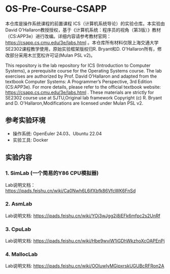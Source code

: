 # OS-Pre-Course-CSAPP

本仓库是操作系统课程的前置课程 ICS（计算机系统导论）的实验仓库。本实验由David O’Hallaron教授授权，基于《计算机系统：程序员的视角（第3版）》教材（CS:APP3e）进行改编。详细内容请参考教材官网：https://csapp.cs.cmu.edu/3e/labs.html 。本仓库所有材料仅限上海交通大学SE2302课程教学使用，原始实验框架版权归R. Bryant和D. O'Hallaron所有，修改部分采用木兰宽松许可证(Mulan PSL v2)。

This repository is the lab repository for ICS (Introduction to Computer Systems), a prerequisite course for the Operating Systems course. The lab exercises are authorized by Prof. David O’Hallaron and adapted from the textbook Computer Systems: A Programmer’s Perspective, 3rd Edition (CS:APP3e). For more details, please refer to the official textbook website: https://csapp.cs.cmu.edu/3e/labs.html . These materials are strictly for SE2302 course use at SJTU,Original lab framework Copyright (c) R. Bryant and D. O'Hallaron,Modifications are licensed under Mulan PSL v2.

## 参考实验环境

- 操作系统: OpenEuler 24.03、Ubuntu 22.04
- 实验工具: Docker

## 实验内容

### 1. SimLab (一个简易的Y86 CPU模拟器)
Lab说明文档：https://ipads.feishu.cn/wiki/Ca0Nwh6L6ifXbfk86VfcWK6FnSd

### 2. AsmLab
Lab说明文档: https://ipads.feishu.cn/wiki/YOj3wJgg2i8jEFk6mfpc2s2UnRf

### 3. CpuLab
Lab说明文档: https://ipads.feishu.cn/wiki/Hbe9wviW1iGDhWkzhoXcOAPEnPj

### 4. MallocLab
Lab说明文档: https://ipads.feishu.cn/wiki/OOluwIyMGipxrskUGUBcRFRon2A
